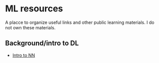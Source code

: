 # ML resources
A placce to organize useful links and other public learning materials. I do not own these materials.
## Background/intro to DL
* [Intro to NN](http://cs229.stanford.edu/notes2020spring/cs229-notes-deep_learning.pdf)
